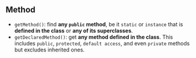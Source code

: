 

## Method

- `getMethod()`: find **any `public` method**, be it `static` or `instance` that is **defined in the class** or **any of its superclasses**.
- `getDeclaredMethod()`: get **any method defined in the class**. This includes `public`, `protected`, `default access`, and even `private` methods but excludes inherited ones.




